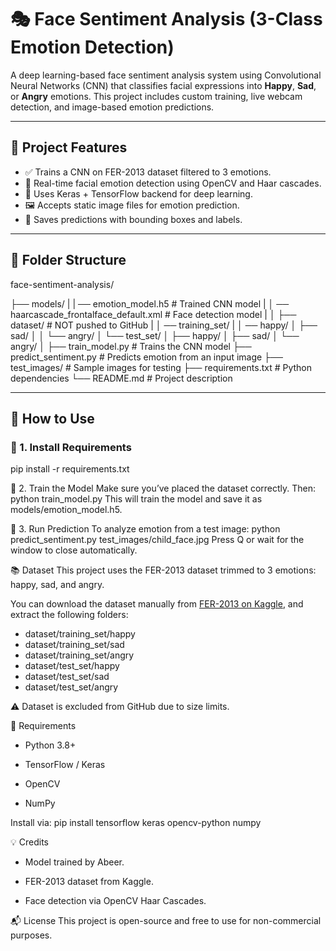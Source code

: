 # 🎭 Face Sentiment Analysis (3-Class Emotion Detection)

A deep learning-based face sentiment analysis system using Convolutional Neural Networks (CNN) that classifies facial expressions into **Happy**, **Sad**, or **Angry** emotions. This project includes custom training, live webcam detection, and image-based emotion predictions.

---

## 📌 Project Features

- ✅ Trains a CNN on FER-2013 dataset filtered to 3 emotions.
- 🎥 Real-time facial emotion detection using OpenCV and Haar cascades.
- 🧠 Uses Keras + TensorFlow backend for deep learning.
- 🖼️ Accepts static image files for emotion prediction.
- 💾 Saves predictions with bounding boxes and labels.

---

## 📁 Folder Structure

face-sentiment-analysis/

├── models/
|
|   ── emotion_model.h5 # Trained CNN model
|
│   ── haarcascade_frontalface_default.xml # Face detection model
|
│
├── dataset/ # NOT pushed to GitHub
|
│   ── training_set/
|
│      ── happy/
│  ├── sad/
│ │ └── angry/
│ └── test_set/
│ ├── happy/
│ ├── sad/
│ └── angry/
│
├── train_model.py # Trains the CNN model
├── predict_sentiment.py # Predicts emotion from an input image
├── test_images/ # Sample images for testing
├── requirements.txt # Python dependencies
└── README.md # Project description

---

## 🚀 How to Use

### 📌 1. Install Requirements
pip install -r requirements.txt

📌 2. Train the Model
Make sure you’ve placed the dataset correctly. Then:
python train_model.py
This will train the model and save it as models/emotion_model.h5.

📌 3. Run Prediction
To analyze emotion from a test image:
python predict_sentiment.py test_images/child_face.jpg
Press Q or wait for the window to close automatically.

📚 Dataset
This project uses the FER-2013 dataset trimmed to 3 emotions: happy, sad, and angry.

You can download the dataset manually from [FER-2013 on Kaggle](https://www.kaggle.com/datasets/msambare/fer2013), and extract the following folders:

- dataset/training_set/happy
- dataset/training_set/sad
- dataset/training_set/angry
- dataset/test_set/happy
- dataset/test_set/sad
- dataset/test_set/angry
  
⚠️ Dataset is excluded from GitHub due to size limits.

  
🔧 Requirements

 - Python 3.8+

 - TensorFlow / Keras

 - OpenCV

 - NumPy

Install via:
pip install tensorflow keras opencv-python numpy

💡 Credits

- Model trained by Abeer.

- FER-2013 dataset from Kaggle.

- Face detection via OpenCV Haar Cascades.

📬 License
This project is open-source and free to use for non-commercial purposes.
